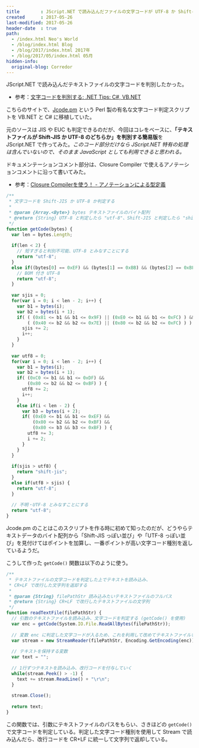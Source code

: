 ```yaml
---
title        : JScript.NET で読み込んだファイルの文字コードが UTF-8 か Shift-JIS か判定する
created      : 2017-05-26
last-modified: 2017-05-26
header-date  : true
path:
  - /index.html Neo's World
  - /blog/index.html Blog
  - /blog/2017/index.html 2017年
  - /blog/2017/05/index.html 05月
hidden-info:
  original-blog: Corredor
---
```


JScript.NET で読み込んだテキストファイルの文字コードを判別したかった。

- 参考：[文字コードを判別する: .NET Tips: C#, VB.NET](https://dobon.net/vb/dotnet/string/detectcode.html)

こちらのサイトで、[Jcode.pm](http://openlab.ring.gr.jp/Jcode/index-j.html) という Perl 製の有名な文字コード判定スクリプトを VB.NET と C# に移植していた。

元のソースは JIS や EUC も判定できるのだが、今回はコレをベースに、**「テキストファイルが Shift-JIS か UTF-8 のどちらか」を判別する簡易版**を JScript.NET で作ってみた。*このコード部分だけなら JScript.NET 特有の処理は含んでいないので、そのまま JavaScript としても利用できると思われる。*

ドキュメンテーションコメント部分は、Closure Compiler で使えるアノテーションコメントに沿って書いてみた。

- 参考：[Closure Compilerを使う！ - アノテーションによる型定義](https://www37.atwiki.jp/aias-closurecompiler/pages/22.html)

```javascript
/**
 * 文字コードを Shift-JIS か UTF-8 か判定する
 * 
 * @param {Array.<Byte>} bytes テキストファイルのバイト配列
 * @return {String} UTF-8 と判定したら "utf-8"、Shift-JIS と判定したら "shift-jis" を返す
 */
function getCode(bytes) {
  var len = bytes.Length;
  
  if(len < 2) {
    // 短すぎると判別不可能、UTF-8 とみなすことにする
    return "utf-8";
  }
  else if((bytes[0] == 0xEF) && (bytes[1] == 0xBB) && (bytes[2] == 0xBF)) {
    // BOM 付き UTF-8
    return "utf-8";
  }
  
  var sjis = 0;
  for(var i = 0; i < len - 2; i++) {
    var b1 = bytes(i);
    var b2 = bytes(i + 1);
    if( ( (0x81 <= b1 && b1 <= 0x9F) || (0xE0 <= b1 && b1 <= 0xFC) ) &&
        ( (0x40 <= b2 && b2 <= 0x7E) || (0x80 <= b2 && b2 <= 0xFC) ) ) {
      sjis += 2;
      i++;
    }
  }
  
  var utf8 = 0;
  for(var i = 0; i < len - 2; i++) {
    var b1 = bytes(i);
    var b2 = bytes(i + 1);
    if( (0xC0 <= b1 && b1 <= 0xDF) &&
        (0x80 <= b2 && b2 <= 0xBF) ) {
      utf8 += 2;
      i++;
    }
    else if(i < len - 2) {
      var b3 = bytes(i + 2);
      if( (0xE0 <= b1 && b1 <= 0xEF) &&
          (0x80 <= b2 && b2 <= 0xBF) &&
          (0x80 <= b3 && b3 <= 0xBF) ) {
        utf8 += 3;
        i += 2;
      }
    }
  }
  
  if(sjis > utf8) {
    return "shift-jis";
  }
  else if(utf8 > sjis) {
    return "utf-8";
  }
  
  // 不明・UTF-8 とみなすことにする
  return "utf-8";
}
```

Jcode.pm のことはこのスクリプトを作る時に初めて知ったのだが、どうやらテキストデータのバイト配列から「Shift-JIS っぽい並び」や「UTF-8 っぽい並び」を見付けてはポイントを加算し、一番ポイントが高い文字コード種別を返しているようだ。

こうして作った `getCode()` 関数は以下のように使う。

```javascript
/**
 * テキストファイルの文字コードを判定した上でテキストを読み込み、
 * CR+LF で改行した文字列を返却する
 * 
 * @param {String} filePathStr 読み込みたいテキストファイルのフルパス
 * @return {String} CR+LF で改行したテキストファイルの文字列
 */
function readTextFile(filePathStr) {
  // 引数のテキストファイルを読み込み、文字コードを判定する (getCode() を使用)
  var enc = getCode(System.IO.File.ReadAllBytes(filePathStr));
  
  // 変数 enc に判定した文字コードが入るため、これを利用して改めてテキストファイルを読み込む
  var stream = new StreamReader(filePathStr, Encoding.GetEncoding(enc));
  
  // テキストを保持する変数
  var text = "";
  
  // 1行ずつテキストを読み込み、改行コードを付与していく
  while(stream.Peek() > -1) {
    text += stream.ReadLine() + "\r\n";
  }
  
  stream.Close();
  
  return text;
}
```

この関数では、引数にテキストファイルのパスをもらい、さきほどの `getCode()` で文字コードを判定している。判定した文字コード種別を使用して Stream で読み込んだら、改行コードを CR+LF に統一して文字列で返却している。

